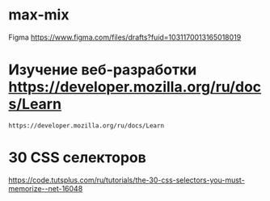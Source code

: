 # max-mix
Figma
https://www.figma.com/files/drafts?fuid=1031170013165018019
# Изучение веб-разработки https://developer.mozilla.org/ru/docs/Learn
	https://developer.mozilla.org/ru/docs/Learn
# 30 CSS селекторов
https://code.tutsplus.com/ru/tutorials/the-30-css-selectors-you-must-memorize--net-16048
